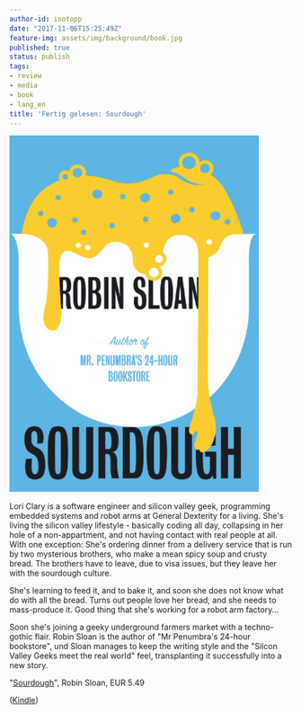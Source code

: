 ```yaml
---
author-id: isotopp
date: "2017-11-06T15:25:49Z"
feature-img: assets/img/background/book.jpg
published: true
status: publish
tags:
- review
- media
- book
- lang_en
title: 'Fertig gelesen: Sourdough'
---
```

[![](/uploads/2017/11/sourdough.png)](https://www.amazon.de/Sourdough-English-Robin-Sloan-ebook/dp/B0725QBS43)

Lori Clary is a software engineer and silicon valley geek,
programming embedded systems and robot arms at General Dexterity
for a living. She's living the silicon valley lifestyle -
basically coding all day, collapsing in her hole of a
non-appartment, and not having contact with real people at all.
With one exception: She's ordering dinner from a delivery
service that is run by two mysterious brothers, who make a mean
spicy soup and crusty bread. The brothers have to leave, due to
visa issues, but they leave her with the sourdough culture.

She's learning to feed it, and to bake it, and soon she does not
know what do with all the bread. Turns out people love her
bread, and she needs to mass-produce it. Good thing that she's
working for a robot arm factory… 

Soon she's joining a geeky underground farmers market with a
techno-gothic flair. Robin Sloan is the author of "Mr Penumbra's
24-hour bookstore", und Sloan manages to keep the writing style
and the "Silcon Valley Geeks meet the real world" feel,
transplanting it successfully into a new story.

"[Sourdough](https://www.amazon.de/Sourdough-English-Robin-Sloan-ebook/dp/B0725QBS43)",
Robin Sloan, EUR 5.49

([Kindle](https://www.amazon.de/Sourdough-English-Robin-Sloan-ebook/dp/B0725QBS43))
